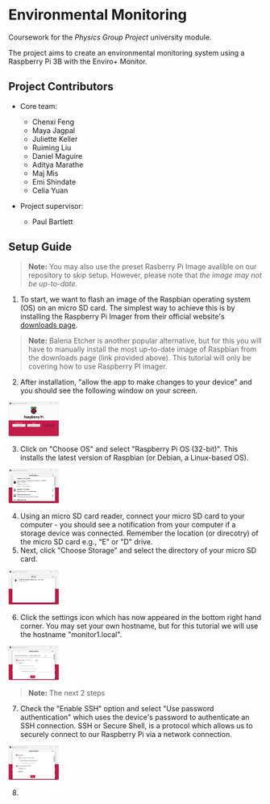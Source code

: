 
# Environmental Monitoring

Coursework for the *Physics Group Project* university module.

The project aims to create an environmental monitoring system using a Raspberry Pi 3B with the Enviro+ Monitor. 

## Project Contributors
- Core team:
	- Chenxi Feng
	- Maya Jagpal
	- Juliette Keller
	- Ruiming Liu
	- Daniel Maguire
	- Aditya Marathe
	- Maj Mis
	- Emi Shindate
	- Celia Yuan

- Project supervisor:
	- Paul Bartlett

## Setup Guide
> **Note:** You may also use the preset Rasberry Pi Image avalible on our repository to skip setup. However, please note that *the image may not be up-to-date*.

1. To start, we want to flash an image of the Raspbian operating system (OS) on an micro SD card. The simplest way to achieve this is by  installing the Raspberry Pi Imager from their official website's [downloads page](https://www.raspberrypi.com/software/).
> **Note:** Balena Etcher is another popular alternative, but for this you will have to manually install the most up-to-date image of Raspbian from the downloads page (link provided above). This tutorial will only be covering how to use Raspberry PI imager.
2. After installation, "allow the app to make changes to your device" and you should see the following window on your screen.

<img src="./Screenshots/DetailedSteps/1.png" width="100">

3. Click on "Choose OS" and select "Raspberry Pi OS (32-bit)". This installs the latest version of Raspbian (or Debian, a Linux-based OS).

<img src="./Screenshots/DetailedSteps/2.png" width="100">

4. Using an micro SD card reader, connect your micro SD card to your computer - you should see a notification from your computer if a storage device was connected. Remember the location (or direcotry) of the micro SD card e.g., "E" or "D" drive.
5. Next, click "Choose Storage" and select the directory of your micro SD card. 

<img src="./Screenshots/DetailedSteps/3.png" width="100">

6. Click the settings icon which has now appeared in the bottom right hand corner. You may set your own hostname, but for this tutorial we will use the hostname "monitor1.local".

<img src="./Screenshots/DetailedSteps/4.png" width="100">

> **Note:** The next 2 steps
7. Check the "Enable SSH" option and select "Use password authentication" which uses the device's password to authenticate an SSH connection. SSH or Secure Shell, is a protocol which allows us to securely connect to our Raspberry Pi via a network connection.

<img src="./Screenshots/DetailedSteps/5.png" width="100">

8.  
